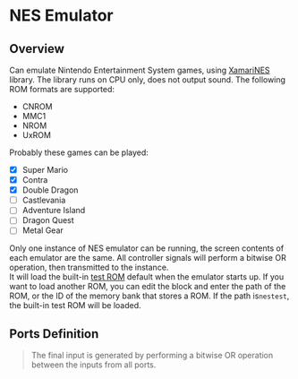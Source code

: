 <script setup lang="ts">
import ElectricConnection from "../../../components/ElectricElement/ElectricConnection";
import ElectricConnectorType from "../../../components/ElectricElement/ElectricConnectorType";
import ElectricConnectorDirection from "../../../components/ElectricElement/ElectricConnectorDirection";
import ElectricConnectionDisplayMode from "../../../components/ElectricElement/ElectricConnectionDisplayMode";
import IOPort from "../../../components/ElectricElement/IOPort";
import ElectricElement from "../../../components/ElectricElement/ElectricElement.vue";

let connections = [
    new ElectricConnection(ElectricConnectorDirection.All, ElectricConnectorType.Input, ElectricConnectionDisplayMode.StartAndEnd, [
        new IOPort(1, 1, "Power", "If this is 0, the emulator will shut down, otherwise it will be turned on."),
        new IOPort(2, 2, "Reset", "When this is 1, the emulator will reset itself."),
        new IOPort(3, 4, "Rotation", "For each 1 increase of this, the screen of the emulator will rotate 90 degree clockwise."),
        new IOPort(5, 8, "Empty", "No effect."),
        new IOPort(9, 16, "Controller 1", "From the lowest bit to the highest bit：`→`&#8203;`←`&#8203;`↓`&#8203;`↑`&#8203;`Start`&#8203;`Select`&#8203;`B`&#8203;`A`"),
        new IOPort(17, 24, "Controller 2", "No Effect，Because [XamariNES](https://github.com/enusbaum/XamariNES) does not support the second controller."),
        new IOPort(25, 31, "Scale", "If this is 0 or 1, the screen of the emulator will be 1 block size. Then each 1 increase of this, the screen size of the emulator will increase 1 block."),
        new IOPort(32, 32, "Empty", "No effect.")
    ])
];
</script>

# NES Emulator <Badge text="v1.0" type="info"/>

## Overview

Can emulate Nintendo Entertainment System games, using [XamariNES](https://github.com/enusbaum/XamariNES) library. The library runs on CPU only, does not output sound. The following ROM formats are supported:

* CNROM
* MMC1
* NROM
* UxROM

Probably these games can be played:

* [x] Super Mario
* [x] Contra
* [x] Double Dragon
* [ ] Castlevania
* [ ] Adventure Island
* [ ] Dragon Quest
* [ ] Metal Gear

Only one instance of NES emulator can be running, the screen contents of each emulator are the same. All controller signals will perform a bitwise OR operation, then transmitted to the instance.  
It will load the built-in [test ROM](https://github.com/enusbaum/XamariNES/blob/master/XamariNES.UI/XamariNES.UI.App/Resources/roms/nestest.nes) default when the emulator starts up. If you want to load another ROM, you can edit the block and enter the path of the ROM, or the ID of the memory bank that stores a ROM. If the path is`nestest`, the built-in test ROM will be loaded.

## Ports Definition

> The final input is generated by performing a bitwise OR operation between the inputs from all ports.

<ElectricElement imgAltPrefix="Nes Emulator" :connections="connections" imgSrc="/images/expand/displays/GVNesEmulatorBlock.webp"/>